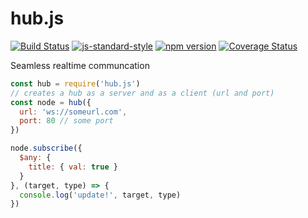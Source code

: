 # hub.js
[![Build Status](https://travis-ci.org/vigour-io/z.svg?branch=master)](https://travis-ci.org/vigour-io/hub.js)
[![js-standard-style](https://img.shields.io/badge/code%20style-standard-brightgreen.svg)](http://standardjs.com/)
[![npm version](https://badge.fury.io/js/hub.js.svg)](https://badge.fury.io/js/hub.js)
[![Coverage Status](https://coveralls.io/repos/github/vigour-io/hub.js/badge.svg?branch=master)](https://coveralls.io/github/vigour-io/hub?branch=master)

Seamless realtime communcation

```javascript
const hub = require('hub.js')
// creates a hub as a server and as a client (url and port)
const node = hub({
  url: 'ws://someurl.com',
  port: 80 // some port
})

node.subscribe({
  $any: {
    title: { val: true }
  }
}, (target, type) => {
  console.log('update!', target, type)
})
```

